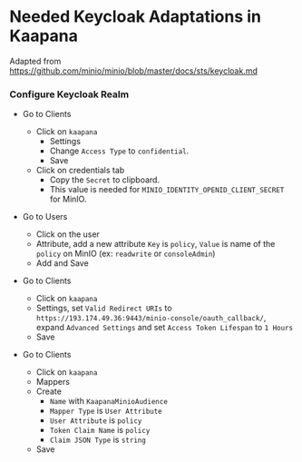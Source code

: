 # Needed Keycloak Adaptations in Kaapana

Adapted from https://github.com/minio/minio/blob/master/docs/sts/keycloak.md

### Configure Keycloak Realm

- Go to Clients
  - Click on `kaapana`
    - Settings
    - Change `Access Type` to `confidential`.
    - Save
  - Click on credentials tab
    - Copy the `Secret` to clipboard.
    - This value is needed for `MINIO_IDENTITY_OPENID_CLIENT_SECRET` for MinIO.

- Go to Users
  - Click on the user
  - Attribute, add a new attribute `Key` is `policy`, `Value` is name of the `policy` on MinIO (ex: `readwrite` or `consoleAdmin`)
  - Add and Save

- Go to Clients
  - Click on `kaapana`
  - Settings, set `Valid Redirect URIs` to `https://193.174.49.36:9443/minio-console/oauth_callback/`, expand `Advanced Settings` and set `Access Token Lifespan` to `1 Hours`
  - Save

- Go to Clients
  - Click on `kaapana`
  - Mappers
  - Create
    - `Name` with `KaapanaMinioAudience`
    - `Mapper Type` is `User Attribute`
    - `User Attribute` is `policy`
    - `Token Claim Name` is `policy`
    - `Claim JSON Type` is `string`
  - Save
